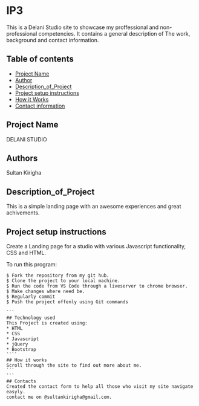 # IP3
This is a Delani Studio site to showcase my proffessional and non-professional competencies.
It contains a general description of The work, background and contact information.
## Table of contents
* [Project Name]()
* [Author]()
* [Description_of_Project]()
* [Project setup instructions](#technologies)
* [How it Works](#instructions)
* [Contact information](#contacts)

## Project Name
 DELANI STUDIO


## Authors
 Sultan Kirigha


## Description_of_Project
This is a simple landing page with an awesome experiences and great achivements.


## Project setup instructions
Create a Landing page for a studio with various Javascript functionality, CSS and HTML.

To run this program:

`````
$ Fork the repository from my git hub.
$ Clone the project to your local machine.
$ Run the code from VS Code through a liveserver to chrome browser.
$ Make changes where need be.
$ Regularly commit
$ Push the project offenly using Git commands

```
## Technology used
This Project is created using:
* HTML
* CSS
* Javascript
* jQuery
* Bootstrap
````
## How it works
Scroll through the site to find out more about me.
```
```
## Contacts
Created the contact form to help all those who visit my site navigate easyly.
contact me on @sultankirigha@gmail.com.